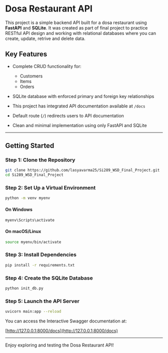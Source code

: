 # Dosa Restaurant API

This project is a simple backend API built for a dosa restaurant using **FastAPI** and **SQLite**. It was created as part of final project to practice RESTful API design and working with relational databases where you can create, update, retrive and delete data.

## Key Features

- Complete CRUD functionality for:
  - Customers
  - Items
  - Orders

- SQLite database with enforced primary and foreign key relationships
- This project has integrated API documentation available at `/docs`
- Default route (`/`) redirects users to API documentation
- Clean and minimal implementation using only FastAPI and SQLite

---

## Getting Started

### Step 1: Clone the Repository

```bash
git clone https://github.com/lasyavarma25/Si289_WSD_Final_Project.git
cd Si289_WSD_Final_Project
```

### Step 2: Set Up a Virtual Environment

```bash
python -m venv myenv
```

#### On Windows

```bash
myenv\Scripts\activate
```

#### On macOS/Linux

```bash
source myenv/bin/activate
```

### Step 3: Install Dependencies

```bash
pip install -r requirements.txt
```

### Step 4: Create the SQLite Database

```bash
python init_db.py
```

### Step 5: Launch the API Server

```bash
uvicorn main:app --reload
```

You can access the Interactive Swagger documentation at:

[http://127.0.0.1:8000/docs](http://127.0.0.1:8000/docs)

---

Enjoy exploring and testing the Dosa Restaurant API!
